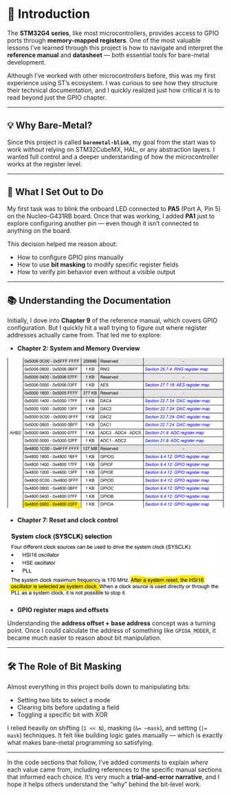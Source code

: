 # 🧠 Introduction

The **STM32G4 series**, like most microcontrollers, provides access to GPIO ports through **memory-mapped registers**. One of the most valuable lessons I’ve learned through this project is how to navigate and interpret the **reference manual** and **datasheet** — both essential tools for bare-metal development.

Although I’ve worked with other microcontrollers before, this was my first experience using ST’s ecosystem. I was curious to see how they structure their technical documentation, and I quickly realized just how critical it is to read beyond just the GPIO chapter.

---

## 💡 Why Bare-Metal?

Since this project is called **`baremetal-blink`**, my goal from the start was to work *without* relying on STM32CubeMX, HAL, or any abstraction layers. I wanted full control and a deeper understanding of how the microcontroller works at the register level.

---

## 🎯 What I Set Out to Do

My first task was to blink the onboard LED connected to **PA5** (Port A, Pin 5) on the Nucleo-G431RB board. Once that was working, I added **PA1** just to explore configuring another pin — even though it isn’t connected to anything on the board.

This decision helped me reason about:

- How to configure GPIO pins manually
- How to use **bit masking** to modify specific register fields
- How to verify pin behavior even without a visible output

---

## 📚 Understanding the Documentation

Initially, I dove into **Chapter 9** of the reference manual, which covers GPIO configuration. But I quickly hit a wall trying to figure out where register addresses actually came from. That led me to explore:

- **Chapter 2: System and Memory Overview**

![Memory Map Image Showing GPIOA](img/MemoryMap_1.png)

- **Chapter 7: Reset and clock control**

![alt text](img/SysClock_16MHzHSI.png)

- **GPIO register maps and offsets**

Understanding the **address offset + base address** concept was a turning point. Once I could calculate the address of something like `GPIOA_MODER`, it became much easier to reason about bit manipulation.

---

## 🛠️ The Role of Bit Masking

Almost everything in this project boils down to manipulating bits:
- Setting two bits to select a mode
- Clearing bits before updating a field
- Toggling a specific bit with XOR

I relied heavily on shifting (`1 << N`), masking (`&= ~mask`), and setting (`|= mask`) techniques. It felt like building logic gates manually — which is exactly what makes bare-metal programming so satisfying.

---

In the code sections that follow, I’ve added comments to explain *where* each value came from, including references to the specific manual sections that informed each choice. It’s very much a **trial-and-error narrative**, and I hope it helps others understand the “why” behind the bit-level work.
